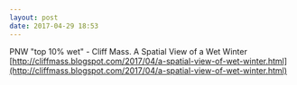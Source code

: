 ```yaml
---
layout: post
date: 2017-04-29 18:53
---
```

PNW "top 10% wet" - Cliff Mass. A Spatial View of a Wet Winter
[http://cliffmass.blogspot.com/2017/04/a-spatial-view-of-wet-winter.html](http://cliffmass.blogspot.com/2017/04/a-spatial-view-of-wet-winter.html)

